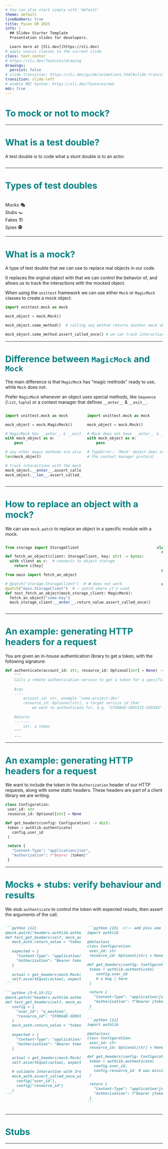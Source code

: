 ```yaml
---
# You can also start simply with 'default'
theme: default
lineNumbers: true
title: Pycon GR 2025
info: |
  ## Slidev Starter Template
  Presentation slides for developers.

  Learn more at [Sli.dev](https://sli.dev)
# apply unocss classes to the current slide
class: text-center
# https://sli.dev/features/drawing
drawings:
  persist: false
# slide transition: https://sli.dev/guide/animations.html#slide-transitions
transition: slide-left
# enable MDC Syntax: https://sli.dev/features/mdc
mdc: true
---
```


<style lang="css" global>
:root {
 --shiki-token-comment: #fff;
 --shiki-ansi-bright-black-dim: #fff;
 --slidev-code-background: #f6f8fa;
}

.slidev-page:not(:first-child)::after {
  content: attr(data-slidev-no);
  position: absolute;
  bottom: 0.8rem;
  right: 1rem;
  font-size: 0.8rem;
}

.slidev-code-dishonored:not(.shiki-magic-move-line-number) {
 opacity: 1 !important;
}

.slidev-code-highlighted:not(.shiki-magic-move-line-number) {
 background-color: #d2d4fe !important;
}

.shiki-magic-move-line-number {
 opacity: 0.3 !important;
}

.shiki .highlghted {
 background-color: red !important;
}

h1 {
 color: teal;
}

.mark {
 background: yellow;
}

.twocol {
 display: grid;
 grid-template-columns: 1fr 1fr;
 gap: 20px;
}

</style>


# To mock or not to mock?

<!--
Hello everyone, I’m Giorgos. I work as a software engineer, and whenever I sit down to write new tests, I run into the same questions:

Should I mock here or not? And if I do, which kind of test double is the right fit?

To answer that, let’s start at the beginning: what exactly is a test double?
-->

---

# What is a test double?
A test double is to code what a stunt double is to an actor.


<img border="rounded" src="/test_double_bears.png" alt="" class="w-full h-[90%] object-contain"/>

<!--
Just like actors don’t perform every dangerous scene themselves and stunt doubles step in for them.

Okay maybe not Tom Cruise.

In the same way, we use test doubles in place of real objects. They take the risks for us — making our tests faster, safer, and more predictable.

Without them, our tests get tied to real services and environments, and that’s when things become slow and flaky.
-->

---

# Types of test doubles

<br/>

<div class="grid grid-cols-5 auto-rows-min gap-0 max-w-4xl mx-auto mt-10">
  <div v-click class="col-span-2 row-start-1 border-2 rounded-2xl p-6 shadow-lg text-center text-xl font-semibold -mt-4 bg-white">
    Mocks 🎭
  </div>
  <div v-click class="col-span-2 col-start-2 row-start-2 border-2 rounded-2xl p-6 shadow-lg text-center text-xl font-semibold -mt-4 bg-white">
    Stubs 🪤
  </div>
  <div v-click class="col-span-2 col-start-3 row-start-3 border-2 rounded-2xl p-6 shadow-lg text-center text-xl font-semibold -mt-4 bg-white">
    Fakes 🏗️
  </div>
  <div v-click class="col-span-2 col-start-4 row-start-4 border-2 rounded-2xl p-6 shadow-lg text-center text-xl font-semibold -mt-4 bg-white">
    Spies 🕵️
  </div>
</div>

<!--
Having said that, let's take a look at the different types of test doubles.

We have...

All of them can replace objects in our code, but each one serves a different purpose.

And in fact they can be used together as well.
-->

---

# What is a mock?

A type of test double that we can use to replace real objects in our code.

It replaces the orginal object with that we can control the behavior of, and allows us to track the interactions with the mocked object. 

When using the `unittest` framework we can use either `Mock` or `MagicMock` classes to create a mock object.

```python [example_mock.py]
import unittest.mock as mock

mock_object = mock.Mock()

mock_object.some_method()  # calling any method returns another mock object

mock_object.some_method.assert_called_once() # we can track interactions with the mock object

```

<!--
A mock is a type of test_double that stand in place for real objects in our code.

It replaces the original object with one that we can control the behavior of, and allows us to track the interactions with the mocked object.

In Python's built-in test framework there are two foundational classes that create mocks, 
Mocks & MagicMocks.
-->

---

# Difference between `MagicMock` and `Mock`

The main difference is that `MagicMock` has "magic methods" ready to use, while `Mock` does not.

Prefer `MagicMock` whenever an object uses special methods, like `Sequence` (`list`, `tuple`) or a context manager that defines `__enter__` & `__exit__`.

<div class="twocol">

```python [example_magic_mock_pass.py ✅]
import unittest.mock as mock

mock_object = mock.MagicMock()

# MagicMock has __enter__ & __exit__ magic methods 👍
with mock_object as m:
    pass

# any other magic methods are also available 👍
len(mock_object)

# track interactions with the mock object
mock_object.__enter__.assert_called_once()
mock_object.__len__.assert_called_once()
```

```python [example_mock_fail.py ❌]
import unittest.mock as mock

mock_object = mock.Mock()

# Mock does not have __enter__ & __exit__
with mock_object as m:
    pass

# TypeError💥 'Mock' object does not support 
# the context manager protocol
```
</div>

<!--
What is the difference between the two though?

Let's see an example, suppose we want to use the object in a `with` block. 

In order to do that our object needs to define the context manager protocol, this means it needs to define `__enter__` & `__exit__` ,  which are magic methods.

However, `Mock` objects do not do this automatically! As we can see in the right column our snippet fails with a `TypeError`

We have to use a `MagicMock` if we are going call magic methods in the code we are replacing. 

And this is not limited to `with` blocks, it might as well be other special methods like `length`, if the object we are replacing behaves like a  `Sequence`.
-->

---

# How to replace an object with a mock?
We can use `mock.patch` to replace an object in a specific module with a mock.

<div class="twocol">

<div class="flex flex-col">

```python [app.py]
from storage import StorageClient

def fetch_an_object(client: StorageClient, key: str) -> bytes:
  with client as c:  # connects to object storage
    return c[key]

```

```python [example_patch.py]
from main import fetch_an_object

# @patch("storage.StorageClient")  # ❌ does not work
@patch("main.StorageClient")  # ✅ patch where it's used
def test_fetch_an_object(mock_storage_client: MagicMock):
  fetch_an_object("some-key")
  mock_storage_client.__enter__.return_value.assert_called_once()
```

</div>

```python [storage.py]
class StorageClient:
  def __enter__(self):
    print("Opening connection...")
    return self

  def __exit__(self, exc_type, exc, tb):
    print("Closing connection...")

  def __getitem__(self, key: str) -> bytes:
```

</div>

<!--
Now that we know what a mock object does, we need a way to replace them in functions that may not support passing dependencies. 

Our first thought might be to patch the module where the object is defined, but that would not work.

We have to patch the module where the object is used, because that is where the reference to the object is held.
-->

---

# An example: generating HTTP headers for a request
You are given an in-house authentication library to get a token, with the following signature:

```python [authlib.py]
def authenticate(account_id: str, resource_id: Optional[str] = None) -> str:
    """
    Calls a remote authentication service to get a token for a specific resource.
    
    Args
    ----
        account_id: str, example "some-project-dev"
        resource_id: Optional[str], a target service id that 
            we want to authneticate for, e.g. "STORAGE-SERVICE-XXXXXX"
    
    Returns
    -------
        str, a token
    """
    ...
```

<!--
We have an in-house authentication library with a function called authenticate. 

It goes off to some remote service and gives us back a token.

It takes an account_id — that’s required — and an optional resource_id. 

The idea is: sometimes we want a generic token for an account

but other times we need a token specific to a resource, like a storage service.
-->

---

# An example: generating HTTP headers for a request

We want to include the token in the `Authorization` header of our HTTP requests, along with some static headers. These headers are part of a client library we are writing.

```python [headers.py]
class Configuration:
 user_id: str
 resource_id: Optional[str] = None

def get_headers(config: Configuration) -> dict:
 token = authlib.authenticate(
   config.user_id
 )

 return {
   "Content-Type": "application/json",
   "Authorization": f"Bearer {token}"
 }
```

<!--
Our utility function get_headers takes this configuration, calls authlib.authenticate, and uses the returned token to build a dictionary of HTTP headers.

We include the token in the Authorization header of our request, along some static headers like content-type.

When testing get_headers, we need to make sure to replace authenticate with a test double

but what type of test double to use in this case?
-->

---

# Mocks + stubs: verify behaviour and results
We stub `authenticate` to control the token with expected results<span v-click=1>, then assert the arguments of the call.</span>

<div class="twocol -mt-4">

````md magic-move [test_headers.py] {lines: true}
```python {12}
@mock.patch("headers.authlib.authenticate")
def test_get_headers(self, mock_auth):
   mock_auth.return_value = "token"
  
   expected = {
     "Content-Type": "application/json",
     "Authorization": "Bearer token"
   }
  
   actual = get_headers(mock.Mock())
   self.assertEqual(actual, expected)  # validate result
```

```python {3-6,18-21}
@mock.patch("headers.authlib.authenticate")
def test_get_headers(self, mock_auth):
   config = {
     "user_id": "a_machine",
     "resource_id": "STORAGE-SERVICE-XXXXXX",
   }
   mock_auth.return_value = "token"
  
   expected = {
     "Content-Type": "application/json",
     "Authorization": "Bearer token"
   }
  
   actual = get_headers(mock.Mock(**config))
   self.assertEqual(actual, expected)  # validate result

   # validate interaction with 3rd party
   mock_auth.assert_called_once_with(
     config["user_id"],
     config["resource_id"]
   )
```
````

````md magic-move [headers.py] {at:1, lines:true}
```python {18}  <!-- add plus one -->
import authlib

@dataclass
class Configuration:
 user_id: str
 resource_id: Optional[str] = None

def get_headers(config: Configuration) -> dict:
 token = authlib.authenticate(
    config.user_id 
    # a bug 🐞 here
 )

 return {
   "Content-Type": "application/json",
   "Authorization": f"Bearer {token}"
 }
```

```python {11}
import authlib

@dataclass
class Configuration:
 user_id: str
 resource_id: Optional[str] = None

def get_headers(config: Configuration) -> dict:
 token = authlib.authenticate(
   config.user_id,
   config.resource_id  # was missing
 )

 return {
   "Content-Type": "application/json",
   "Authorization": f"Bearer {token}"
 }
```
````
</div>

<!--
We maybe tempted to just stub authenticate by fixing its return value to a dummy `token` string.
This test has full coverage, and it passes. 

But if you recall `authenticate`'s signature, in fact we didn't actually propagate the `resource_id` we got in the configuration object.

Our unit test would still be successful, but we would totally miss the link between `resource_id` and the generated token.

--

To fix that, we can use mocks to also assert the arguments of the call to `authenticate`.

Now if we forget to pass `resource_id`, the test will fail, alerting us to the bug.

-->

---

# Stubs

---
